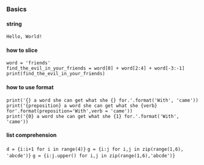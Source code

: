 ### Basics
#### string
```Hello, World!```

#### how to slice
```word = 'friends'``` <br/>
```find_the_evil_in_your_friends = word[0] + word[2:4] + word[-3:-1]```<br/>
```print(find_the_evil_in_your_friends)```

#### how to use format
```print('{} a word she can get what she {} for.'.format('With', 'came'))``` <br/>
```print('{preposition} a word she can get what she {verb} for'.format(preposition='With',verb = 'came'))```<br/>
```print('{0} a word she can get what she {1} for.'.format('With', 'came'))```

#### list comprehension
```d = {i:i+1 for i in range(4)}```
```g = {i:j for i,j in zip(range(1,6), 'abcde')}```
```g = {i:j.upper() for i,j in zip(range(1,6),'abcde')}```
